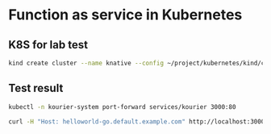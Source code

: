 # Function as service in Kubernetes

## K8S for lab test

```bash
kind create cluster --name knative --config ~/project/kubernetes/kind/config.yml
```

## Test result

```bash
kubectl -n kourier-system port-forward services/kourier 3000:80
```

```bash
curl -H "Host: helloworld-go.default.example.com" http://localhost:3000
```